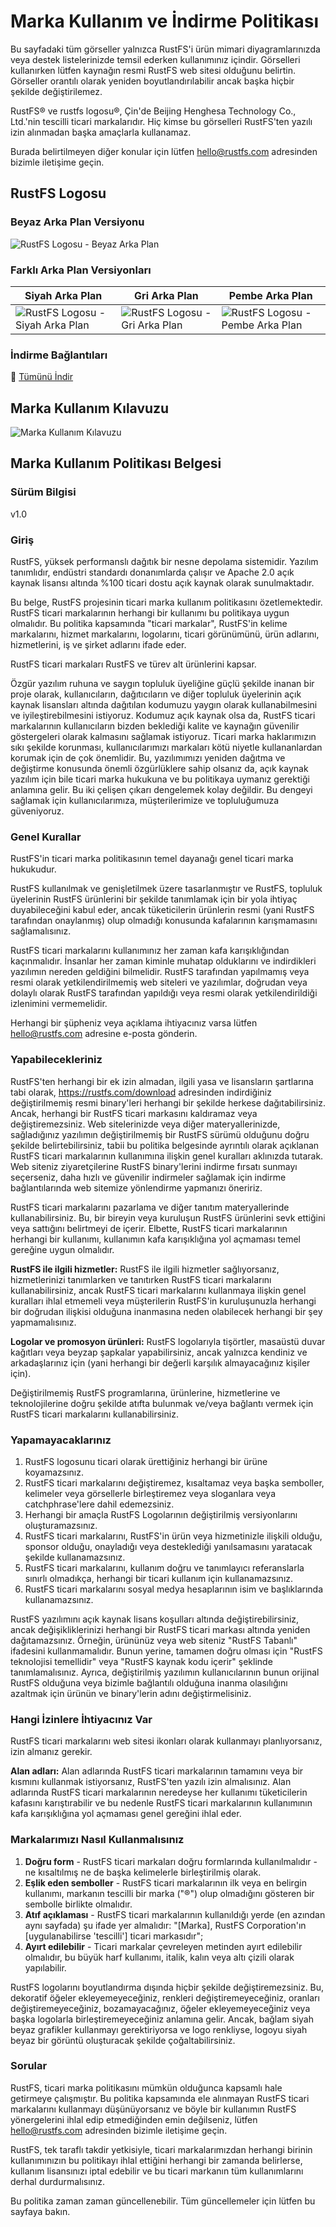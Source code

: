 # Marka Kullanım ve İndirme Politikası

Bu sayfadaki tüm görseller yalnızca RustFS'i ürün mimari diyagramlarınızda veya destek listelerinizde temsil ederken kullanımınız içindir. Görselleri kullanırken lütfen kaynağın resmi RustFS web sitesi olduğunu belirtin. Görseller orantılı olarak yeniden boyutlandırılabilir ancak başka hiçbir şekilde değiştirilemez.

RustFS® ve rustfs logosu®, Çin'de Beijing Henghesa Technology Co., Ltd.'nin tescilli ticari markalarıdır. Hiç kimse bu görselleri RustFS'ten yazılı izin alınmadan başka amaçlarla kullanamaz.

Burada belirtilmeyen diğer konular için lütfen <hello@rustfs.com> adresinden bizimle iletişime geçin.

## RustFS Logosu

### Beyaz Arka Plan Versiyonu

![RustFS Logosu - Beyaz Arka Plan](./images/logo-white-bg.svg)

### Farklı Arka Plan Versiyonları

| Siyah Arka Plan | Gri Arka Plan | Pembe Arka Plan |
|-----------------|---------------|-----------------|
| ![RustFS Logosu - Siyah Arka Plan](./images/logo-black-bg.svg) | ![RustFS Logosu - Gri Arka Plan](./images/logo-gray-bg.svg) | ![RustFS Logosu - Pembe Arka Plan](./images/logo-pink-bg.svg) |

### İndirme Bağlantıları

🔗 [Tümünü İndir](https://rustfs.com/images/trademark/logo.zip)

## Marka Kullanım Kılavuzu

![Marka Kullanım Kılavuzu](./images/trademark-guidelines.svg)

## Marka Kullanım Politikası Belgesi

### Sürüm Bilgisi

v1.0

### Giriş

RustFS, yüksek performanslı dağıtık bir nesne depolama sistemidir. Yazılım tanımlıdır, endüstri standardı donanımlarda çalışır ve Apache 2.0 açık kaynak lisansı altında %100 ticari dostu açık kaynak olarak sunulmaktadır.

Bu belge, RustFS projesinin ticari marka kullanım politikasını özetlemektedir. RustFS ticari markalarının herhangi bir kullanımı bu politikaya uygun olmalıdır. Bu politika kapsamında "ticari markalar", RustFS'in kelime markalarını, hizmet markalarını, logolarını, ticari görünümünü, ürün adlarını, hizmetlerini, iş ve şirket adlarını ifade eder.

RustFS ticari markaları RustFS ve türev alt ürünlerini kapsar.

Özgür yazılım ruhuna ve saygın topluluk üyeliğine güçlü şekilde inanan bir proje olarak, kullanıcıların, dağıtıcıların ve diğer topluluk üyelerinin açık kaynak lisansları altında dağıtılan kodumuzu yaygın olarak kullanabilmesini ve iyileştirebilmesini istiyoruz. Kodumuz açık kaynak olsa da, RustFS ticari markalarının kullanıcıların bizden beklediği kalite ve kaynağın güvenilir göstergeleri olarak kalmasını sağlamak istiyoruz. Ticari marka haklarımızın sıkı şekilde korunması, kullanıcılarımızı markaları kötü niyetle kullananlardan korumak için de çok önemlidir. Bu, yazılımımızı yeniden dağıtma ve değiştirme konusunda önemli özgürlüklere sahip olsanız da, açık kaynak yazılım için bile ticari marka hukukuna ve bu politikaya uymanız gerektiği anlamına gelir. Bu iki çelişen çıkarı dengelemek kolay değildir. Bu dengeyi sağlamak için kullanıcılarımıza, müşterilerimize ve topluluğumuza güveniyoruz.

### Genel Kurallar

RustFS'in ticari marka politikasının temel dayanağı genel ticari marka hukukudur.

RustFS kullanılmak ve genişletilmek üzere tasarlanmıştır ve RustFS, topluluk üyelerinin RustFS ürünlerini bir şekilde tanımlamak için bir yola ihtiyaç duyabileceğini kabul eder, ancak tüketicilerin ürünlerin resmi (yani RustFS tarafından onaylanmış) olup olmadığı konusunda kafalarının karışmamasını sağlamalısınız.

RustFS ticari markalarını kullanımınız her zaman kafa karışıklığından kaçınmalıdır. İnsanlar her zaman kiminle muhatap olduklarını ve indirdikleri yazılımın nereden geldiğini bilmelidir. RustFS tarafından yapılmamış veya resmi olarak yetkilendirilmemiş web siteleri ve yazılımlar, doğrudan veya dolaylı olarak RustFS tarafından yapıldığı veya resmi olarak yetkilendirildiği izlenimini vermemelidir.

Herhangi bir şüpheniz veya açıklama ihtiyacınız varsa lütfen <hello@rustfs.com> adresine e-posta gönderin.

### Yapabilecekleriniz

RustFS'ten herhangi bir ek izin almadan, ilgili yasa ve lisansların şartlarına tabi olarak, <https://rustfs.com/download> adresinden indirdiğiniz değiştirilmemiş resmi binary'leri herhangi bir şekilde herkese dağıtabilirsiniz. Ancak, herhangi bir RustFS ticari markasını kaldıramaz veya değiştiremezsiniz. Web sitelerinizde veya diğer materyallerinizde, sağladığınız yazılımın değiştirilmemiş bir RustFS sürümü olduğunu doğru şekilde belirtebilirsiniz, tabii bu politika belgesinde ayrıntılı olarak açıklanan RustFS ticari markalarının kullanımına ilişkin genel kuralları aklınızda tutarak. Web siteniz ziyaretçilerine RustFS binary'lerini indirme fırsatı sunmayı seçerseniz, daha hızlı ve güvenilir indirmeler sağlamak için indirme bağlantılarında web sitemize yönlendirme yapmanızı öneririz.

RustFS ticari markalarını pazarlama ve diğer tanıtım materyallerinde kullanabilirsiniz. Bu, bir bireyin veya kuruluşun RustFS ürünlerini sevk ettiğini veya sattığını belirtmeyi de içerir. Elbette, RustFS ticari markalarının herhangi bir kullanımı, kullanımın kafa karışıklığına yol açmaması temel gereğine uygun olmalıdır.

**RustFS ile ilgili hizmetler:** RustFS ile ilgili hizmetler sağlıyorsanız, hizmetlerinizi tanımlarken ve tanıtırken RustFS ticari markalarını kullanabilirsiniz, ancak RustFS ticari markalarını kullanmaya ilişkin genel kuralları ihlal etmemeli veya müşterilerin RustFS'in kuruluşunuzla herhangi bir doğrudan ilişkisi olduğuna inanmasına neden olabilecek herhangi bir şey yapmamalısınız.

**Logolar ve promosyon ürünleri:** RustFS logolarıyla tişörtler, masaüstü duvar kağıtları veya beyzap şapkalar yapabilirsiniz, ancak yalnızca kendiniz ve arkadaşlarınız için (yani herhangi bir değerli karşılık almayacağınız kişiler için).

Değiştirilmemiş RustFS programlarına, ürünlerine, hizmetlerine ve teknolojilerine doğru şekilde atıfta bulunmak ve/veya bağlantı vermek için RustFS ticari markalarını kullanabilirsiniz.

### Yapamayacaklarınız

1. RustFS logosunu ticari olarak ürettiğiniz herhangi bir ürüne koyamazsınız.
2. RustFS ticari markalarını değiştiremez, kısaltamaz veya başka semboller, kelimeler veya görsellerle birleştiremez veya sloganlara veya catchphrase'lere dahil edemezsiniz.
3. Herhangi bir amaçla RustFS Logolarının değiştirilmiş versiyonlarını oluşturamazsınız.
4. RustFS ticari markalarını, RustFS'in ürün veya hizmetinizle ilişkili olduğu, sponsor olduğu, onayladığı veya desteklediği yanılsamasını yaratacak şekilde kullanamazsınız.
5. RustFS ticari markalarını, kullanım doğru ve tanımlayıcı referanslarla sınırlı olmadıkça, herhangi bir ticari kullanım için kullanamazsınız.
6. RustFS ticari markalarını sosyal medya hesaplarının isim ve başlıklarında kullanamazsınız.

RustFS yazılımını açık kaynak lisans koşulları altında değiştirebilirsiniz, ancak değişikliklerinizi herhangi bir RustFS ticari markası altında yeniden dağıtamazsınız. Örneğin, ürününüz veya web siteniz "RustFS Tabanlı" ifadesini kullanmamalıdır. Bunun yerine, tamamen doğru olması için "RustFS teknolojisi temellidir" veya "RustFS kaynak kodu içerir" şeklinde tanımlamalısınız. Ayrıca, değiştirilmiş yazılımın kullanıcılarının bunun orijinal RustFS olduğuna veya bizimle bağlantılı olduğuna inanma olasılığını azaltmak için ürünün ve binary'lerin adını değiştirmelisiniz.

### Hangi İzinlere İhtiyacınız Var

RustFS ticari markalarını web sitesi ikonları olarak kullanmayı planlıyorsanız, izin almanız gerekir.

**Alan adları:** Alan adlarında RustFS ticari markalarının tamamını veya bir kısmını kullanmak istiyorsanız, RustFS'ten yazılı izin almalısınız. Alan adlarında RustFS ticari markalarının neredeyse her kullanımı tüketicilerin kafasını karıştırabilir ve bu nedenle RustFS ticari markalarının kullanımının kafa karışıklığına yol açmaması genel gereğini ihlal eder.

### Markalarımızı Nasıl Kullanmalısınız

1. **Doğru form** - RustFS ticari markaları doğru formlarında kullanılmalıdır - ne kısaltılmış ne de başka kelimelerle birleştirilmiş olarak.
2. **Eşlik eden semboller** - RustFS ticari markalarının ilk veya en belirgin kullanımı, markanın tescilli bir marka ("®") olup olmadığını gösteren bir sembolle birlikte olmalıdır.
3. **Atıf açıklaması** - RustFS ticari markalarının kullanıldığı yerde (en azından aynı sayfada) şu ifade yer almalıdır: "[Marka], RustFS Corporation'ın [uygulanabilirse 'tescilli'] ticari markasıdır";
4. **Ayırt edilebilir** - Ticari markalar çevreleyen metinden ayırt edilebilir olmalıdır, bu büyük harf kullanımı, italik, kalın veya altı çizili olarak yapılabilir.

RustFS logolarını boyutlandırma dışında hiçbir şekilde değiştiremezsiniz. Bu, dekoratif öğeler ekleyemeyeceğiniz, renkleri değiştiremeyeceğiniz, oranları değiştiremeyeceğiniz, bozamayacağınız, öğeler ekleyemeyeceğiniz veya başka logolarla birleştiremeyeceğiniz anlamına gelir. Ancak, bağlam siyah beyaz grafikler kullanmayı gerektiriyorsa ve logo renkliyse, logoyu siyah beyaz bir görüntü oluşturacak şekilde çoğaltabilirsiniz.

### Sorular

RustFS, ticari marka politikasını mümkün olduğunca kapsamlı hale getirmeye çalışmıştır. Bu politika kapsamında ele alınmayan RustFS ticari markalarını kullanmayı düşünüyorsanız ve böyle bir kullanımın RustFS yönergelerini ihlal edip etmediğinden emin değilseniz, lütfen <hello@rustfs.com> adresinden bizimle iletişime geçin.

RustFS, tek taraflı takdir yetkisiyle, ticari markalarımızdan herhangi birinin kullanımınızın bu politikayı ihlal ettiğini herhangi bir zamanda belirlerse, kullanım lisansınızı iptal edebilir ve bu ticari markanın tüm kullanımlarını derhal durdurmalısınız.

Bu politika zaman zaman güncellenebilir. Tüm güncellemeler için lütfen bu sayfaya bakın.
